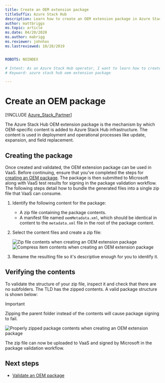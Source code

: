 ```yaml
---
title: Create an OEM extension package
titleSuffix: Azure Stack Hub
description: Learn how to create an OEM extension package in Azure Stack Hub.
author: mattbriggs
ms.topic: article
ms.date: 04/20/2020
ms.author: mabrigg
ms.reviewer: johnhas
ms.lastreviewed: 10/28/2019


ROBOTS: NOINDEX

# Intent: As an Azure Stack Hub operator, I want to learn how to create an OEM package in Azure Stack Hub.
# Keyword: azure stack hub oem extension package

---
```



# Create an OEM package

[!INCLUDE [Azure_Stack_Partner](./includes/azure-stack-partner-appliesto.md)]

The Azure Stack Hub OEM extension package is the mechanism by which OEM-specific content is added to Azure Stack Hub infrastructure. The content is used in deployment and operational processes like update, expansion, and field replacement.

## Creating the package

Once created and validated, the OEM extension package can be used in VaaS. Before continuing, ensure that you've completed the steps for [creating an OEM package](https://microsoft.sharepoint.com/:w:/r/teams/cloudsolutions/Sacramento/_layouts/15/Doc.aspx?sourcedoc=%7BD7406069-7661-419C-B3B1-B6A727AB3972%7D&file=Azure%20Stack%20OEM%20Extension%20Package.docx&action=default&mobileredirect=true). The package is then submitted to Microsoft along with VaaS test results for signing in the package validation workflow. The following steps detail how to bundle the generated files into a single zip file that VaaS can consume.

1. Identify the following content for the package:
    - A zip file containing the package contents.
    - A manifest file named `oemMetadata.xml`, which should be identical in content to the `metadata.xml` file in the root of the package content.

2. Select the content files and create a zip file:

    ![Zip file contents when creating an OEM extension package](media/vaas-create-oem-package-1.png)
    ![Compress item contents when creating an OEM extension package](media/vaas-create-oem-package-2.png)

3. Rename the resulting file so it's descriptive enough for you to identify it.

## Verifying the contents

To validate the structure of your zip file, inspect it and check that there are no subfolders. The TLD has the zipped contents. A valid package structure is shown below:

> [!IMPORTANT]
> Zipping the parent folder instead of the contents will cause package signing to fail.

![Properly zipped package contents when creating an OEM extension package](media/vaas-create-oem-package-3.png)

The zip file can now be uploaded to VaaS and signed by Microsoft in the package validation workflow.

## Next steps

- [Validate an OEM package](azure-stack-vaas-validate-oem-package.md)
